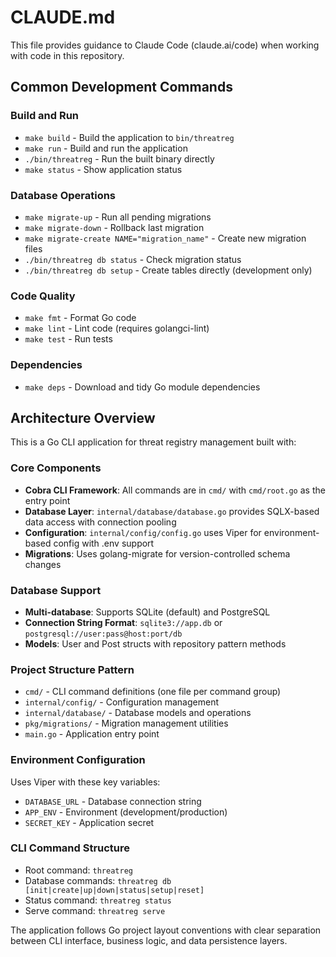 # CLAUDE.md

This file provides guidance to Claude Code (claude.ai/code) when working with code in this repository.

## Common Development Commands

### Build and Run
- `make build` - Build the application to `bin/threatreg`
- `make run` - Build and run the application
- `./bin/threatreg` - Run the built binary directly
- `make status` - Show application status

### Database Operations
- `make migrate-up` - Run all pending migrations
- `make migrate-down` - Rollback last migration
- `make migrate-create NAME="migration_name"` - Create new migration files
- `./bin/threatreg db status` - Check migration status
- `./bin/threatreg db setup` - Create tables directly (development only)

### Code Quality
- `make fmt` - Format Go code
- `make lint` - Lint code (requires golangci-lint)
- `make test` - Run tests

### Dependencies
- `make deps` - Download and tidy Go module dependencies

## Architecture Overview

This is a Go CLI application for threat registry management built with:

### Core Components
- **Cobra CLI Framework**: All commands are in `cmd/` with `cmd/root.go` as the entry point
- **Database Layer**: `internal/database/database.go` provides SQLX-based data access with connection pooling
- **Configuration**: `internal/config/config.go` uses Viper for environment-based config with .env support
- **Migrations**: Uses golang-migrate for version-controlled schema changes

### Database Support
- **Multi-database**: Supports SQLite (default) and PostgreSQL
- **Connection String Format**: `sqlite3://app.db` or `postgresql://user:pass@host:port/db`
- **Models**: User and Post structs with repository pattern methods

### Project Structure Pattern
- `cmd/` - CLI command definitions (one file per command group)
- `internal/config/` - Configuration management
- `internal/database/` - Database models and operations
- `pkg/migrations/` - Migration management utilities
- `main.go` - Application entry point

### Environment Configuration
Uses Viper with these key variables:
- `DATABASE_URL` - Database connection string
- `APP_ENV` - Environment (development/production)
- `SECRET_KEY` - Application secret

### CLI Command Structure
- Root command: `threatreg`
- Database commands: `threatreg db [init|create|up|down|status|setup|reset]`
- Status command: `threatreg status`
- Serve command: `threatreg serve`

The application follows Go project layout conventions with clear separation between CLI interface, business logic, and data persistence layers.